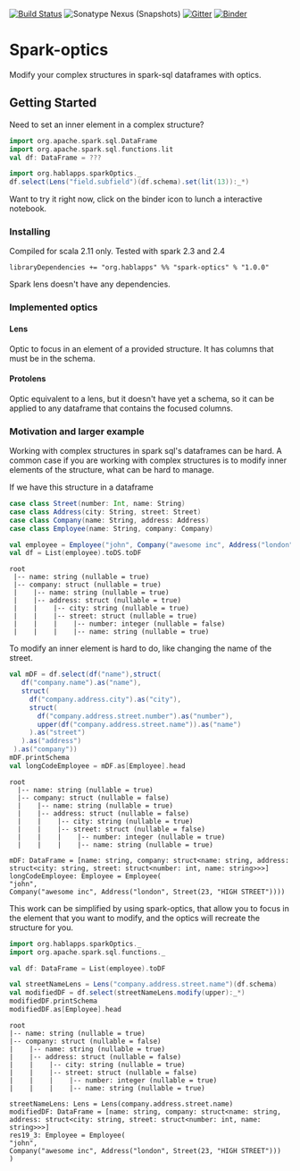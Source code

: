 [![Build Status](https://travis-ci.com/hablapps/sparkOptics.svg?token=pvJZNjJ8hxxoMyPVvQ8u&branch=master)](https://travis-ci.com/hablapps/sparkOptics)
![Sonatype Nexus (Snapshots)](https://img.shields.io/nexus/s/https/oss.sonatype.org/org.hablapps/spark-optics_2.11.svg)
[![Gitter](https://badges.gitter.im/hablapps/sparkOptics.svg)](https://gitter.im/hablapps/sparkOptics?utm_source=badge&utm_medium=badge&utm_campaign=pr-badge)
[![Binder](https://mybinder.org/badge_logo.svg)](https://mybinder.org/v2/gh/hablapps/sparkOptics/binder?filepath=%2Fnotebooks%2FSparkLenses.ipynb)

# Spark-optics
Modify your complex structures in spark-sql dataframes with optics.

## Getting Started

Need to set an inner element in a complex structure?

```scala
import org.apache.spark.sql.DataFrame
import org.apache.spark.sql.functions.lit
val df: DataFrame = ???

import org.hablapps.sparkOptics._
df.select(Lens("field.subfield")(df.schema).set(lit(13)):_*)
```

Want to try it right now, click on the binder icon to lunch a interactive notebook.

### Installing

Compiled for scala 2.11 only. Tested with spark 2.3 and 2.4

```sbtshell
libraryDependencies += "org.hablapps" %% "spark-optics" % "1.0.0"
```

Spark lens doesn't have any dependencies.

### Implemented optics

#### Lens
Optic to focus in an element of a provided structure. It has columns that must be in the schema.

#### Protolens
Optic equivalent to a lens, but it doesn't have yet a schema, so it can be applied to any dataframe that contains the focused columns.

### Motivation and larger example
Working with complex structures in spark sql's dataframes can be hard. 
A common case if you are working with complex structures is to modify inner elements of the structure, 
what can be hard to manage.

If we have this structure in a dataframe

```scala
case class Street(number: Int, name: String)
case class Address(city: String, street: Street)
case class Company(name: String, address: Address)
case class Employee(name: String, company: Company)

val employee = Employee("john", Company("awesome inc", Address("london", Street(23, "high street"))))
val df = List(employee).toDS.toDF
```
```
root
 |-- name: string (nullable = true)
 |-- company: struct (nullable = true)
 |    |-- name: string (nullable = true)
 |    |-- address: struct (nullable = true)
 |    |    |-- city: string (nullable = true)
 |    |    |-- street: struct (nullable = true)
 |    |    |    |-- number: integer (nullable = false)
 |    |    |    |-- name: string (nullable = true)
 ```
 
To modify an inner element is hard to do, like changing the name of the street.

```scala
val mDF = df.select(df("name"),struct(
   df("company.name").as("name"),
   struct(
     df("company.address.city").as("city"),
     struct(
       df("company.address.street.number").as("number"),
       upper(df("company.address.street.name")).as("name")
     ).as("street")
   ).as("address")
 ).as("company"))
mDF.printSchema
val longCodeEmployee = mDF.as[Employee].head
```
```
root
  |-- name: string (nullable = true)
  |-- company: struct (nullable = false)
  |    |-- name: string (nullable = true)
  |    |-- address: struct (nullable = false)
  |    |    |-- city: string (nullable = true)
  |    |    |-- street: struct (nullable = false)
  |    |    |    |-- number: integer (nullable = true)
  |    |    |    |-- name: string (nullable = true)
 
mDF: DataFrame = [name: string, company: struct<name: string, address: struct<city: string, street: struct<number: int, name: string>>>]
longCodeEmployee: Employee = Employee(
"john",
Company("awesome inc", Address("london", Street(23, "HIGH STREET"))))
```
 
This work can be simplified by using spark-optics, that allow you to focus in the element that you want to modify,
and the optics will recreate the structure for you.

```scala
import org.hablapps.sparkOptics._
import org.apache.spark.sql.functions._

val df: DataFrame = List(employee).toDF

val streetNameLens = Lens("company.address.street.name")(df.schema)
val modifiedDF = df.select(streetNameLens.modify(upper):_*)
modifiedDF.printSchema
modifiedDF.as[Employee].head
```
```
root
|-- name: string (nullable = true)
|-- company: struct (nullable = false)
|    |-- name: string (nullable = true)
|    |-- address: struct (nullable = false)
|    |    |-- city: string (nullable = true)
|    |    |-- street: struct (nullable = false)
|    |    |    |-- number: integer (nullable = true)
|    |    |    |-- name: string (nullable = true)

streetNameLens: Lens = Lens(company.address.street.name)
modifiedDF: DataFrame = [name: string, company: struct<name: string, address: struct<city: string, street: struct<number: int, name: string>>>]
res19_3: Employee = Employee(
"john",
Company("awesome inc", Address("london", Street(23, "HIGH STREET")))
)
```